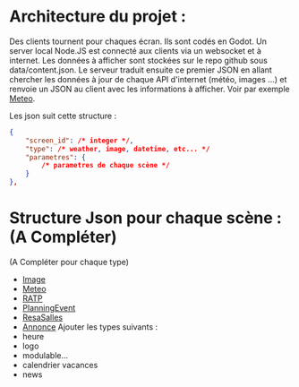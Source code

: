 # Architecture du projet : 
Des clients tournent pour chaques écran. Ils sont codés en Godot.
Un server local Node.JS est connecté aux clients via un websocket et à internet.
Les données à afficher sont stockées sur le repo github sous data/content.json.
Le serveur traduit ensuite ce premier JSON en allant chercher les données à jour de chaque API d'internet (météo, images ...) et renvoie un JSON au client avec les informations à afficher.
Voir par exemple [Meteo](type_database/Meteo.md).



Les json suit cette structure : 
```json
{
	"screen_id": /* integer */,
	"type": /* weather, image, datetime, etc... */
	"parametres": {
		/* parametres de chaque scène */
	}
},  
```

# Structure Json pour chaque scène : (A Compléter)
(A Compléter pour chaque type)

 * [Image](type_database/Image.md)
 * [Meteo](type_database/Meteo.md)
 * [RATP](type_database/RATP.md)
 * [PlanningEvent](type_database/PlanningEvent.md)
 * [ResaSalles](type_database/ResaSalles.md)
 * [Annonce](type_database/Annonce.md)
Ajouter les types suivants : 
 * heure
 * logo
 * modulable...
 * calendrier vacances
 * news
